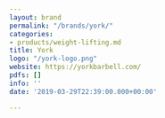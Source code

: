 ```yaml
---
layout: brand
permalink: "/brands/york/"
categories:
- products/weight-lifting.md
title: York
logo: "/york-logo.png"
website: https://yorkbarbell.com/
pdfs: []
info: ''
date: '2019-03-29T22:39:00.000+00:00'

---
```

